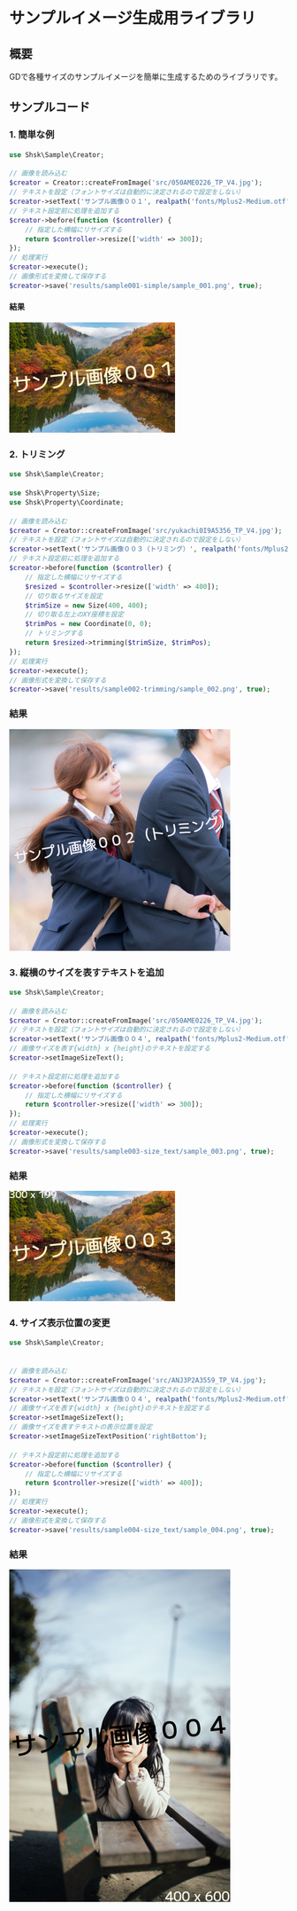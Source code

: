 # サンプルイメージ生成用ライブラリ

## 概要
GDで各種サイズのサンプルイメージを簡単に生成するためのライブラリです。

## サンプルコード

### 1. 簡単な例
```php
use Shsk\Sample\Creator;

// 画像を読み込む
$creator = Creator::createFromImage('src/050AME0226_TP_V4.jpg');
// テキストを設定（フォントサイズは自動的に決定されるので設定をしない）
$creator->setText('サンプル画像００１', realpath('fonts/Mplus2-Medium.otf'), 6);
// テキスト設定前に処理を追加する
$creator->before(function ($controller) {
    // 指定した横幅にリサイズする
    return $controller->resize(['width' => 300]);
});
// 処理実行
$creator->execute();
// 画像形式を変換して保存する
$creator->save('results/sample001-simple/sample_001.png', true);
```

#### 結果

![sample01](samples/results/sample001-simple/sample_001.png)

### 2. トリミング
```php
use Shsk\Sample\Creator;

use Shsk\Property\Size;
use Shsk\Property\Coordinate;

// 画像を読み込む
$creator = Creator::createFromImage('src/yukachi0I9A5356_TP_V4.jpg');
// テキストを設定（フォントサイズは自動的に決定されるので設定をしない）
$creator->setText('サンプル画像００３（トリミング）', realpath('fonts/Mplus2-Medium.otf'), 10);
// テキスト設定前に処理を追加する
$creator->before(function ($controller) {
    // 指定した横幅にリサイズする
    $resized = $controller->resize(['width' => 400]);
    // 切り取るサイズを設定
    $trimSize = new Size(400, 400);
    // 切り取る左上のXY座標を設定
    $trimPos = new Coordinate(0, 0);
    // トリミングする
    return $resized->trimming($trimSize, $trimPos);
});
// 処理実行
$creator->execute();
// 画像形式を変換して保存する
$creator->save('results/sample002-trimming/sample_002.png', true);
```

### 結果

![sample02](samples/results/sample002-trimming/sample_002.png)


### 3. 縦横のサイズを表すテキストを追加
```php
use Shsk\Sample\Creator;

// 画像を読み込む
$creator = Creator::createFromImage('src/050AME0226_TP_V4.jpg');
// テキストを設定（フォントサイズは自動的に決定されるので設定をしない）
$creator->setText('サンプル画像００４', realpath('fonts/Mplus2-Medium.otf'), 6);
// 画像サイズを表す{width} x {height}のテキストを設定する
$creator->setImageSizeText();

// テキスト設定前に処理を追加する
$creator->before(function ($controller) {
    // 指定した横幅にリサイズする
    return $controller->resize(['width' => 300]);
});
// 処理実行
$creator->execute();
// 画像形式を変換して保存する
$creator->save('results/sample003-size_text/sample_003.png', true);
```
### 結果

![sample03](samples/results/sample003-size_text/sample_003.png)

### 4. サイズ表示位置の変更

```php
use Shsk\Sample\Creator;


// 画像を読み込む
$creator = Creator::createFromImage('src/ANJ3P2A3559_TP_V4.jpg');
// テキストを設定（フォントサイズは自動的に決定されるので設定をしない）
$creator->setText('サンプル画像００４', realpath('fonts/Mplus2-Medium.otf'), 6);
// 画像サイズを表す{width} x {height}のテキストを設定する
$creator->setImageSizeText();
// 画像サイズを表すテキストの表示位置を設定
$creator->setImageSizeTextPosition('rightBottom');

// テキスト設定前に処理を追加する
$creator->before(function ($controller) {
    // 指定した横幅にリサイズする
    return $controller->resize(['width' => 400]);
});
// 処理実行
$creator->execute();
// 画像形式を変換して保存する
$creator->save('results/sample004-size_text/sample_004.png', true);
```

### 結果
![sample04](samples/results/sample004-size_text/sample_004.png)
